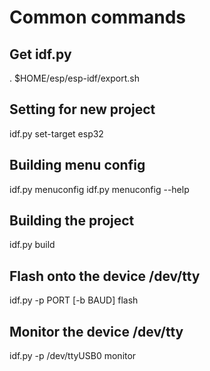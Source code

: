 # Common commands 
## Get idf.py
. $HOME/esp/esp-idf/export.sh

## Setting for new project
idf.py set-target esp32

## Building menu config
idf.py menuconfig
idf.py menuconfig --help

## Building the project
idf.py build

## Flash onto the device /dev/tty
idf.py -p PORT [-b BAUD] flash

## Monitor the device /dev/tty
idf.py -p /dev/ttyUSB0 monitor